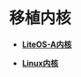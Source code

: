 # 移植内核<a name="ZH-CN_TOPIC_0000001105566322"></a>

-   **[LiteOS-A内核](transplant-smallchip-kernel-a.md)**  

-   **[Linux内核](transplant-smallchip-kernel-linux.md)**  


